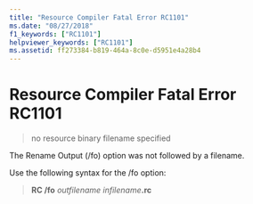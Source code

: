 ```yaml
---
title: "Resource Compiler Fatal Error RC1101"
ms.date: "08/27/2018"
f1_keywords: ["RC1101"]
helpviewer_keywords: ["RC1101"]
ms.assetid: ff273384-b819-464a-8c0e-d5951e4a28b4
---
```

# Resource Compiler Fatal Error RC1101

> no resource binary filename specified

The Rename Output (/fo) option was not followed by a filename.

Use the following syntax for the /fo option:

> **RC /fo** *outfilename* <em>infilename</em>**.rc**